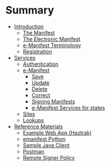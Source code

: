# Summary

- [Introduction](README.md)
  - [The Manifest](Intro/paper_manifest.md)
  - [The Electronic Manifest](Intro/electronic_manifest.md)
  - [e-Manifest Terminology](Intro/terminology.md)
  - [Registration](Intro/registration.md)
- [Services](Services/index.md)
  - [Authentication](Services/authentication.md)
  - [e-Manifest](Services/Manifest/index.md)
    - [Save](Services/Manifest/e-manifest-save.md)
    - [Update]()
    - [Delete]()
    - [Correct]()
    - [Signing Manifests]()
    - [e-Manifest Services for states]()
  - [Sites]()
  - [Lookups]()
- [Reference Materials](References/index.md)
  - [Example Web App (Haztrak)](References/index.md)
  - [emanifest Python](References/index.md)
  - [Sample Java Client](References/index.md)
  - [Postman]()
  - [Remote Signer Policy](References/index.md)
